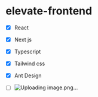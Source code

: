 # elevate-frontend
- [x] React
- [x] Next js
- [x] Typescript  
- [x] Tailwind css
- [x]  Ant Design

- [ ]  ![Uploading image.png…]()


